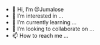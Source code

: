 - 👋 Hi, I’m @Jumalose
- 👀 I’m interested in ...
- 🌱 I’m currently learning ...
- 💞️ I’m looking to collaborate on ...
- 📫 How to reach me ...

<!---
Jumalose/Jumalose is a ✨ special ✨ repository because its `README.md` (this file) appears on your GitHub profile.
You can click the Preview link to take a look at your changes.
--->
